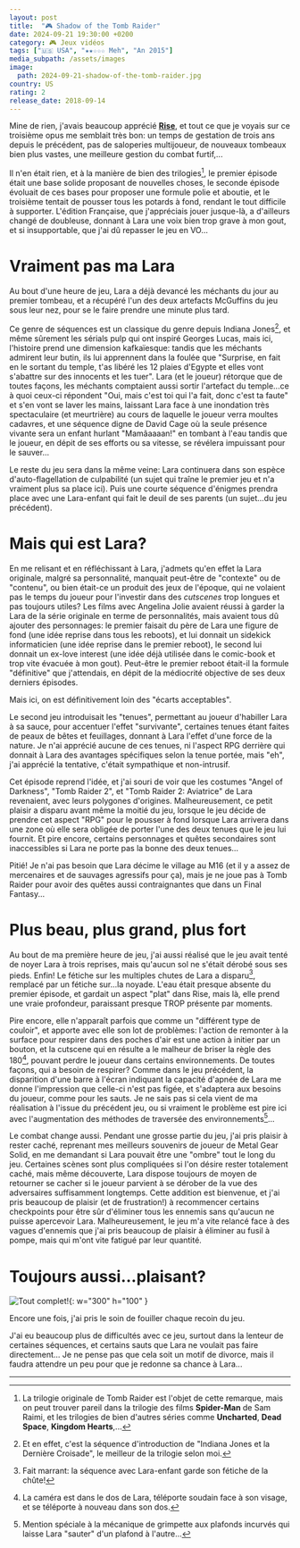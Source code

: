 ```yaml
---
layout: post
title:  "🎮 Shadow of the Tomb Raider"
date: 2024-09-21 19:30:00 +0200
category: 🎮 Jeux vidéos
tags: ["🇺🇸 USA", "★★☆☆☆ Meh", "An 2015"]
media_subpath: /assets/images
image:
  path: 2024-09-21-shadow-of-the-tomb-raider.jpg
country: US
rating: 2
release_date: 2018-09-14
---
```


Mine de rien, j'avais beaucoup apprécié [**Rise**](/posts/rise-of-the-tomb-raider/), et tout ce que je voyais sur ce troisième opus me semblait très bon: un temps de gestation de trois ans depuis le précédent, pas de saloperies multijoueur, de nouveaux tombeaux bien plus vastes, une meilleure gestion du combat furtif,...

Il n'en était rien, et à la manière de bien des trilogies[^1], le premier épisode était une base solide proposant de nouvelles choses, le seconde épisode évoluait de ces bases pour proposer une formule polie et aboutie, et le troisième tentait de pousser tous les potards à fond, rendant le tout difficile à supporter. L'édition Française, que j'appréciais jouer jusque-là, a d'ailleurs changé de doubleuse, donnant à Lara une voix bien trop grave à mon gout, et si insupportable, que j'ai dû repasser le jeu en VO...

# Vraiment pas ma Lara

Au bout d'une heure de jeu, Lara a déjà devancé les méchants du jour au premier tombeau, et a récupéré l'un des deux artefacts McGuffins  du jeu sous leur nez, pour se le faire prendre une minute plus tard.

Ce genre de séquences est un classique du genre depuis Indiana Jones[^2], et même sûrement les sérials pulp qui ont inspiré Georges Lucas, mais ici, l'histoire prend une dimension kafkaïesque: tandis que les méchants admirent leur butin, ils lui apprennent dans la foulée que "Surprise, en fait en le sortant du temple, t'as libéré les 12 plaies d'Egypte et elles vont s'abattre sur des innocents et les tuer". Lara (et le joueur) rétorque que de toutes façons, les méchants comptaient aussi sortir l'artefact du temple...ce à quoi ceux-ci répondent "Oui, mais c'est toi qui l'a fait, donc c'est ta faute" et s'en vont se laver les mains, laissant Lara face à une inondation très spectaculaire (et meurtrière) au cours de laquelle le joueur verra moultes cadavres, et une séquence digne de David Cage où la seule présence vivante sera un enfant hurlant "Mamâaaaan!" en tombant à l'eau tandis que le joueur, en dépit de ses efforts ou sa vitesse, se révélera impuissant pour le sauver...

Le reste du jeu sera dans la même veine: Lara continuera dans son espèce d'auto-flagellation de culpabilité (un sujet qui traîne le premier jeu et n'a vraiment plus sa place ici). Puis une courte séquence d'énigmes prendra place avec une Lara-enfant qui fait le deuil de ses parents (un sujet...du jeu précédent).

# Mais qui est Lara?

En me relisant et en réfléchissant à Lara, j'admets qu'en effet la Lara originale, malgré sa personnalité, manquait peut-être de "contexte" ou de "contenu", ou bien était-ce un produit des jeux de l'époque, qui ne volaient pas le temps du joueur pour l'investir dans des *cutscenes* trop longues et pas toujours utiles? Les films avec Angelina Jolie avaient réussi à garder la Lara de la série originale en terme de personnalités, mais avaient tous dû ajouter des personnages: le premier faisait du père de Lara une figure de fond (une idée reprise dans tous les reboots), et lui donnait un sidekick informaticien (une idée reprise dans le premier reboot), le second lui donnait un ex-love interest (une idée déjà utilisée dans le comic-book et trop vite évacuée à mon gout). Peut-être le premier reboot était-il la formule "définitive" que j'attendais, en dépit de la médiocrité objective de ses deux derniers épisodes.

Mais ici, on est définitivement loin des "écarts acceptables".

Le second jeu introduisait les "tenues", permettant au joueur d'habiller Lara à sa sauce, pour accentuer l'effet "survivante", certaines tenues étant faites de peaux de bêtes et feuillages, donnant à Lara l'effet d'une force de la nature. Je n'ai apprécié aucune de ces tenues, ni l'aspect RPG derrière qui donnait à Lara des avantages spécifiques selon la tenue portée, mais "eh", j'ai apprécié la tentative, c'était sympathique et non-intrusif.

Cet épisode reprend l'idée, et j'ai souri de voir que les costumes "Angel of Darkness", "Tomb Raider 2", et "Tomb Raider 2: Aviatrice" de Lara revenaient, avec leurs polygones d'origines. Malheureusement, ce petit plaisir a disparu avant même la moitié du jeu, lorsque le jeu décide de prendre cet aspect "RPG" pour le pousser à fond lorsque Lara arrivera dans une zone où elle sera obligée de porter l'une des deux tenues que le jeu lui fournit. Et pire encore, certains personnages et quêtes secondaires sont inaccessibles si Lara ne porte pas la bonne des deux tenues...

Pitié! Je n'ai pas besoin que Lara décime le village au M16 (et il y a assez de mercenaires et de sauvages agressifs pour ça), mais je ne joue pas à Tomb Raider pour avoir des quêtes aussi contraignantes que dans un Final Fantasy...

# Plus beau, plus grand, plus fort

Au bout de ma première heure de jeu, j'ai aussi réalisé que le jeu avait tenté de noyer Lara à trois reprises, mais qu'aucun sol ne s'était dérobé sous ses pieds. Enfin! Le fétiche sur les multiples chutes de Lara a disparu[^3], remplacé par un fétiche sur...la noyade. L'eau était presque absente du premier épisode, et gardait un aspect "plat" dans Rise, mais là, elle prend une vraie profondeur, paraissant presque TROP présente par moments.

Pire encore, elle n'apparaît parfois que comme un "différent type de couloir", et apporte avec elle son lot de problèmes: l'action de remonter à la surface pour respirer dans des poches d'air est une action à initier par un bouton, et la cutscene qui en résulte a le malheur de briser la règle des 180[^4], pouvant perdre le joueur dans certains environnements. De toutes façons, qui a besoin de respirer? Comme dans le jeu précédent, la disparition d'une barre à l'écran indiquant la capacité d'apnée de Lara me donne l'impression que celle-ci n'est pas figée, et s'adaptera aux besoins du joueur, comme pour les sauts. Je ne sais pas si cela vient de ma réalisation à l'issue du précédent jeu, ou si vraiment le problème est pire ici avec l'augmentation des méthodes de traversée des environnements[^5]...

Le combat change aussi. Pendant une grosse partie du jeu, j'ai pris plaisir à rester caché, reprenant mes meilleurs souvenirs de joueur de Metal Gear Solid, en me demandant si Lara pouvait être une "ombre" tout le long du jeu. Certaines scènes sont plus compliquées si l'on désire rester totalement caché, mais même découverte, Lara dispose toujours de moyen de retourner se cacher si le joueur parvient à se dérober de la vue des adversaires suffisamment longtemps. Cette addition est bienvenue, et j'ai pris beaucoup de plaisir (et de frustration!) à recommencer certains checkpoints pour être sûr d'éliminer tous les ennemis sans qu'aucun ne puisse apercevoir Lara. Malheureusement, le jeu m'a vite relancé face à des vagues d'ennemis que j'ai pris beaucoup de plaisir à éliminer au fusil à pompe, mais qui m'ont vite fatigué par leur quantité.

# Toujours aussi...plaisant?

![Tout complet!](2024-09-21-completed.png){: w="300" h="100" }

Encore une fois, j'ai pris le soin de fouiller chaque recoin du jeu.

J'ai eu beaucoup plus de difficultés avec ce jeu, surtout dans la lenteur de certaines séquences, et certains sauts que Lara ne voulait pas faire directement... Je ne pense pas que cela soit un motif de divorce, mais il faudra attendre un peu pour que je redonne sa chance à Lara...

* * *
[^1]: La trilogie originale de Tomb Raider est l'objet de cette remarque, mais on peut trouver pareil dans la trilogie des films **Spider-Man** de Sam Raimi, et les trilogies de bien d'autres séries comme **Uncharted**, **Dead Space**, **Kingdom Hearts**,...
[^2]: Et en effet, c'est la séquence d'introduction de "Indiana Jones et la Dernière Croisade", le meilleur de la trilogie selon moi.
[^3]: Fait marrant: la séquence avec Lara-enfant garde son fétiche de la chûte!
[^4]: La caméra est dans le dos de Lara, téléporte soudain face à son visage, et se téléporte à nouveau dans son dos.
[^5]: Mention spéciale à la mécanique de grimpette aux plafonds incurvés qui laisse Lara "sauter" d'un plafond à l'autre...
